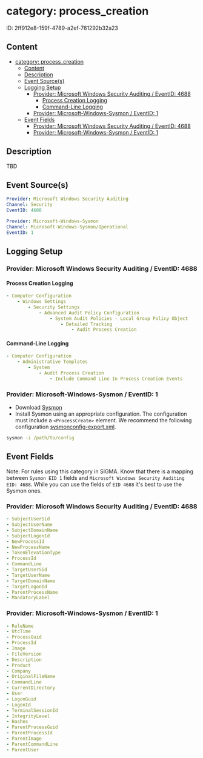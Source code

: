 # category: process_creation

ID: 2ff912e8-159f-4789-a2ef-761292b32a23

## Content

- [category: process\_creation](#category-process_creation)
  - [Content](#content)
  - [Description](#description)
  - [Event Source(s)](#event-sources)
  - [Logging Setup](#logging-setup)
    - [Provider: Microsoft Windows Security Auditing / EventID: 4688](#provider-microsoft-windows-security-auditing--eventid-4688)
      - [Process Creation Logging](#process-creation-logging)
      - [Command-Line Logging](#command-line-logging)
    - [Provider: Microsoft-Windows-Sysmon / EventID: 1](#provider-microsoft-windows-sysmon--eventid-1)
  - [Event Fields](#event-fields)
    - [Provider: Microsoft Windows Security Auditing / EventID: 4688](#provider-microsoft-windows-security-auditing--eventid-4688-1)
    - [Provider: Microsoft-Windows-Sysmon / EventID: 1](#provider-microsoft-windows-sysmon--eventid-1-1)

## Description

TBD

## Event Source(s)

```yml
Provider: Microsoft Windows Security Auditing
Channel: Security
EventID: 4688
```

```yml
Provider: Microsoft-Windows-Sysmon
Channel: Microsoft-Windows-Sysmon/Operational
EventID: 1
```

## Logging Setup

### Provider: Microsoft Windows Security Auditing / EventID: 4688

#### Process Creation Logging

```yml
- Computer Configuration
    - Windows Settings
        - Security Settings
            - Advanced Audit Policy Configuration
                - System Audit Policies - Local Group Policy Object
                    - Detailed Tracking
                        - Audit Process Creation
```

#### Command-Line Logging

```yml
- Computer Configuration
    - Administrative Templates
        - System
            - Audit Process Creation
                - Include Command Line In Process Creation Events
```

### Provider: Microsoft-Windows-Sysmon / EventID: 1

- Download [Sysmon](https://learn.microsoft.com/en-us/sysinternals/downloads/sysmon)
- Install Sysmon using an appropriate configuration. The configuration must include a `<ProcessCreate>` element. We recommend the following configuration [sysmonconfig-export.xml](https://github.com/Neo23x0/sysmon-config/blob/master/sysmonconfig-export.xml).

```cmd
sysmon -i /path/to/config
```

## Event Fields

Note: For rules using this category in SIGMA. Know that there is a mapping between `Sysmon EID 1` fields and `Microsoft Windows Security Auditing EID: 4688`. While you can use the fields of `EID 4688` it's best to use the Sysmon ones.

### Provider: Microsoft Windows Security Auditing / EventID: 4688

```yml
- SubjectUserSid
- SubjectUserName
- SubjectDomainName
- SubjectLogonId
- NewProcessId
- NewProcessName
- TokenElevationType
- ProcessId
- CommandLine
- TargetUserSid
- TargetUserName
- TargetDomainName
- TargetLogonId
- ParentProcessName
- MandatoryLabel
```

### Provider: Microsoft-Windows-Sysmon / EventID: 1

```yml
- RuleName
- UtcTime
- ProcessGuid
- ProcessId
- Image
- FileVersion
- Description
- Product
- Company
- OriginalFileName
- CommandLine
- CurrentDirectory
- User
- LogonGuid
- LogonId
- TerminalSessionId
- IntegrityLevel
- Hashes
- ParentProcessGuid
- ParentProcessId
- ParentImage
- ParentCommandLine
- ParentUser
```
